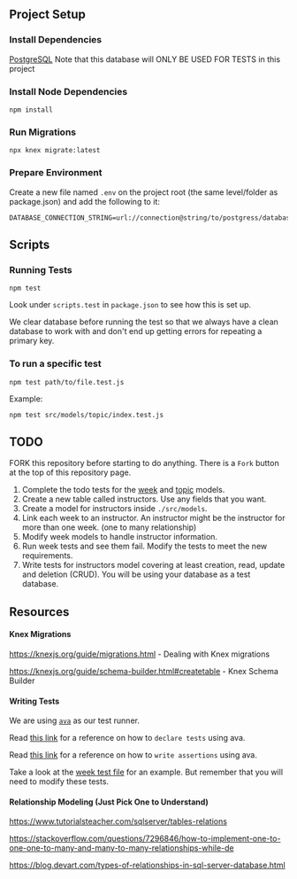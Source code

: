 ## Project Setup

### Install Dependencies
[PostgreSQL](https://www.postgresql.org/)
Note that this database will ONLY BE USED FOR TESTS in this project

### Install Node Dependencies
```
npm install
```

### Run Migrations
```
npx knex migrate:latest
```

### Prepare Environment
Create a new file named `.env` on the project root (the same level/folder as package.json) and add the following to it:
```
DATABASE_CONNECTION_STRING=url://connection@string/to/postgress/database
```
## Scripts

### Running Tests
```
npm test
```
Look under `scripts.test` in `package.json` to see how this is set up.

We clear database before running the test so that we always have a clean database to work with and don't end up getting errors for repeating a primary key.

### To run a specific test
```
npm test path/to/file.test.js
```

Example:
```
npm test src/models/topic/index.test.js
```

## TODO

FORK this repository before starting to do anything. There is a `Fork` button at the top of this repository page.

1. Complete the todo tests for the [week](src/models/week/index.test.js) and [topic](src/models/topic/index.test.js) models.
2. Create a new table called instructors. Use any fields that you want.
3. Create a model for instructors inside `./src/models`.
4. Link each week to an instructor. An instructor might be the instructor for more than one week. (one to many relationship)
5. Modify week models to handle instructor information.
6. Run week tests and see them fail. Modify the tests to meet the new requirements.
7. Write tests for instructors model covering at least creation, read, update and deletion (CRUD). You will be using your database as a test database.

## Resources

#### Knex Migrations
https://knexjs.org/guide/migrations.html - Dealing with Knex migrations

https://knexjs.org/guide/schema-builder.html#createtable - Knex Schema Builder

#### Writing Tests
We are using [`ava`](https://github.com/avajs/ava) as our test runner.

Read [this link](https://github.com/avajs/ava/blob/main/docs/01-writing-tests.md) for a reference on how to `declare tests` using ava.

Read [this link](https://github.com/avajs/ava/blob/main/docs/03-assertions.md) for a reference on how to `write assertions` using ava.

Take a look at the [week test file](./src/models/week/index.test.js) for an example. But remember that you will need to modify these tests.

#### Relationship Modeling (Just Pick One to Understand)
https://www.tutorialsteacher.com/sqlserver/tables-relations

https://stackoverflow.com/questions/7296846/how-to-implement-one-to-one-one-to-many-and-many-to-many-relationships-while-de

https://blog.devart.com/types-of-relationships-in-sql-server-database.html
